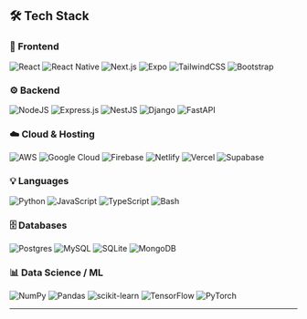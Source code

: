 <!-- Banner / Introduction -->
<!-- <h1 align="center">Hi there 👋, I'm Joseph</h1> -->
<!-- <h3 align="center">I love building scalable, secure, and intuitive systems 🚀</h3> -->

<!-- --- -->

<!-- ## 📈 GitHub Stats
<p align="center">
  <img src="https://github-readme-stats.vercel.app/api/top-langs/?username=josephk-O&theme=tokyonight&hide_border=true&layout=compact" />
</p> 

--- -->

## 🛠 Tech Stack

### 🎨 Frontend
![React](https://img.shields.io/badge/React-20232a?style=for-the-badge&logo=react&logoColor=61DAFB)
![React Native](https://img.shields.io/badge/React_Native-20232a?style=for-the-badge&logo=react&logoColor=61DAFB)
![Next.js](https://img.shields.io/badge/Next-black?style=for-the-badge&logo=next.js&logoColor=white)
![Expo](https://img.shields.io/badge/Expo-1C1E24?style=for-the-badge&logo=expo&logoColor=D04A37)
![TailwindCSS](https://img.shields.io/badge/Tailwind_CSS-38B2AC?style=for-the-badge&logo=tailwind-css&logoColor=white)
![Bootstrap](https://img.shields.io/badge/Bootstrap-8511FA?style=for-the-badge&logo=bootstrap&logoColor=white)

### ⚙️ Backend
![NodeJS](https://img.shields.io/badge/Node.js-6DA55F?style=for-the-badge&logo=node.js&logoColor=white)
![Express.js](https://img.shields.io/badge/Express.js-404d59?style=for-the-badge&logo=express&logoColor=61DAFB)
![NestJS](https://img.shields.io/badge/NestJS-E0234E?style=for-the-badge&logo=nestjs&logoColor=white)
![Django](https://img.shields.io/badge/Django-092E20?style=for-the-badge&logo=django&logoColor=white)
![FastAPI](https://img.shields.io/badge/FastAPI-005571?style=for-the-badge&logo=fastapi&logoColor=white)

### ☁️ Cloud & Hosting
![AWS](https://img.shields.io/badge/AWS-FF9900?style=for-the-badge&logo=amazon-aws&logoColor=white)
![Google Cloud](https://img.shields.io/badge/Google_Cloud-4285F4?style=for-the-badge&logo=google-cloud&logoColor=white)
![Firebase](https://img.shields.io/badge/Firebase-ffca28?style=for-the-badge&logo=firebase&logoColor=black)
![Netlify](https://img.shields.io/badge/Netlify-000?style=for-the-badge&logo=netlify&logoColor=00C7B7)
![Vercel](https://img.shields.io/badge/Vercel-000?style=for-the-badge&logo=vercel&logoColor=white)
![Supabase](https://img.shields.io/badge/Supabase-3ECF8E?style=for-the-badge&logo=supabase&logoColor=white)

### 💡 Languages
![Python](https://img.shields.io/badge/Python-3670A0?style=for-the-badge&logo=python&logoColor=ffdd54)
![JavaScript](https://img.shields.io/badge/JavaScript-323330?style=for-the-badge&logo=javascript&logoColor=F7DF1E)
![TypeScript](https://img.shields.io/badge/TypeScript-007ACC?style=for-the-badge&logo=typescript&logoColor=white)
![Bash](https://img.shields.io/badge/Bash_Script-121011?style=for-the-badge&logo=gnu-bash&logoColor=white)

### 🗄 Databases
![Postgres](https://img.shields.io/badge/PostgreSQL-316192?style=for-the-badge&logo=postgresql&logoColor=white)
![MySQL](https://img.shields.io/badge/MySQL-4479A1?style=for-the-badge&logo=mysql&logoColor=white)
![SQLite](https://img.shields.io/badge/SQLite-07405e?style=for-the-badge&logo=sqlite&logoColor=white)
![MongoDB](https://img.shields.io/badge/MongoDB-4ea94b?style=for-the-badge&logo=mongodb&logoColor=white)

### 📊 Data Science / ML
![NumPy](https://img.shields.io/badge/Numpy-013243?style=for-the-badge&logo=numpy&logoColor=white)
![Pandas](https://img.shields.io/badge/Pandas-150458?style=for-the-badge&logo=pandas&logoColor=white)
![scikit-learn](https://img.shields.io/badge/scikit--learn-F7931E?style=for-the-badge&logo=scikit-learn&logoColor=white)
![TensorFlow](https://img.shields.io/badge/TensorFlow-FF6F00?style=for-the-badge&logo=TensorFlow&logoColor=white)
![PyTorch](https://img.shields.io/badge/PyTorch-EE4C2C?style=for-the-badge&logo=PyTorch&logoColor=white)

---

<!-- ## 📬 Let's Connect  -->
<!-- <p align="center">  -->
<!--   <a href="https://linkedin.com/in/kayodej" target="_blank"><img src="https://img.shields.io/badge/LinkedIn-0A66C2?style=for-the-badge&logo=linkedin&logoColor=white"/></a> -->
<!--   <a href="mailto:email.com"><img src="https://img.shields.io/badge/Email-D14836?style=for-the-badge&logo=gmail&logoColor=white"/></a> -->
<!--   <a href="https://josephkay.io"><img src="https://img.shields.io/badge/Portfolio-000?style=for-the-badge&logo=About.me&logoColor=white"/></a> -->
<!-- </p> -->
